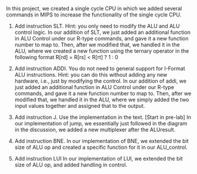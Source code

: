 In this project, we created a single cycle CPU in which we added several commands in MIPS to increase the functionality of the single cycle CPU.

1. Add instruction SLT. Hint: you only need to modify the ALU and ALU control logic.
In our addition of SLT, we just added an additional function in ALU Control under our R-type
commands, and gave it a new function number to map to. Then, after we modified that, we
handled it in the ALU, where we created a new function using the ternary operator in the
following format R[rd] = R[rs] < R[rt] ? 1 : 0


2. Add instruction ADDI. You do not need to general support for I-Format ALU instructions.
Hint: you can do this without adding any new hardware, i.e., just by modifying the control.
In our addition of addi, we just added an additional function in ALU Control under our R-type
commands, and gave it a new function number to map to. Then, after we modified that, we
handled it in the ALU, where we simply added the two input values together and assigned that
to the output.


4. Add instruction J. Use the implementation in the text. [Start in pre-lab]
In our implementation of jump, we essentially just followed in the diagram in the discussion, we
added a new multiplexer after the ALUresult.


5. Add instruction BNE.
In our implementation of BNE, we extended the bit size of ALU op and created a specific
function for it in our ALU_control.


6. Add instruction LUI
In our implementation of LUI, we extended the bit size of ALU op, and added handling in control.
